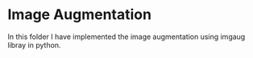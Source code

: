 # Image Augmentation
In this folder I have implemented the image augmentation using imgaug libray in python. 
